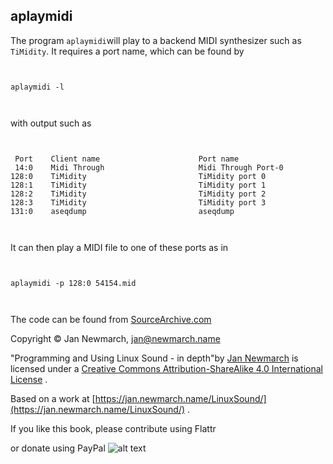 
##  aplaymidi 


The program `aplaymidi`will play to a backend MIDI synthesizer such as `TiMidity`. It requires a port name, which can be found by

```

       
aplaymidi -l
       
     
```


with output such as

```

       
 Port    Client name                      Port name
 14:0    Midi Through                     Midi Through Port-0
128:0    TiMidity                         TiMidity port 0
128:1    TiMidity                         TiMidity port 1
128:2    TiMidity                         TiMidity port 2
128:3    TiMidity                         TiMidity port 3
131:0    aseqdump                         aseqdump
       
     
```


It can then play a MIDI file to one of these ports as in

```

	
aplaymidi -p 128:0 54154.mid
	
      
```


The code can be found from [
	SourceArchive.com
      ](http://alsa-utils.sourcearchive.com/documentation/1.0.8/aplaymidi_8c-source.html) 


Copyright © Jan Newmarch, jan@newmarch.name





"Programming and Using Linux Sound - in depth"by [Jan Newmarch](https://jan.newmarch.name) is licensed under a [Creative Commons Attribution-ShareAlike 4.0 International License](http://creativecommons.org/licenses/by-sa/4.0/) .


Based on a work at [https://jan.newmarch.name/LinuxSound/](https://jan.newmarch.name/LinuxSound/) .


If you like this book, please contribute using Flattr


or donate using PayPal
![alt text](https://www.paypalobjects.com/WEBSCR-640-20110401-1/en_AU/i/scr/pixel.gif)
